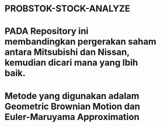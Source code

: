 # PROBSTOK-STOCK-ANALYZE
# PADA Repository ini membandingkan pergerakan saham antara Mitsubishi dan Nissan, kemudian dicari mana yang lbih baik. <br>
# Metode yang digunakan adalam Geometric Brownian Motion dan Euler-Maruyama Approximation
